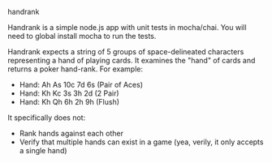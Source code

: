 handrank

Handrank is a simple node.js app with unit tests in mocha/chai. You will need to global install mocha to run the tests.

Handrank expects a string of 5 groups of space-delineated characters representing a hand of playing cards. It examines the "hand" of cards and returns a poker hand-rank. For example:

* Hand: Ah As 10c 7d 6s (Pair of Aces) 
* Hand: Kh Kc 3s 3h 2d (2 Pair) 
* Hand: Kh Qh 6h 2h 9h (Flush) 



It specifically does not:

* Rank hands against each other
* Verify that multiple hands can exist in a game (yea, verily, it only accepts a single hand)